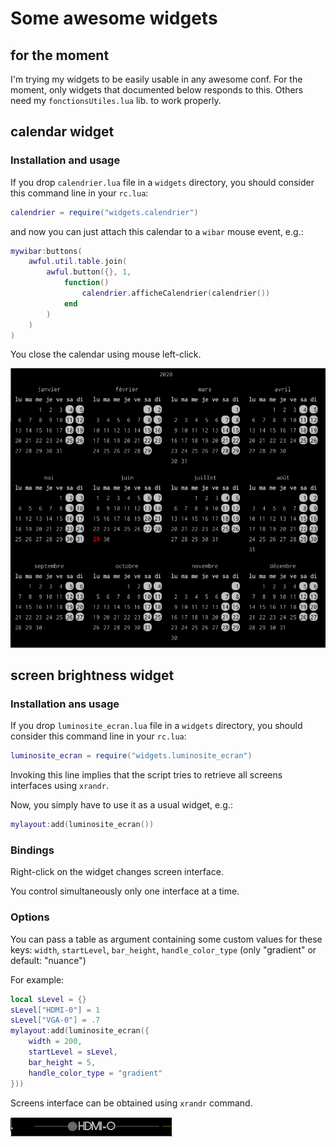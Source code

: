 # Some awesome widgets

## for the moment
I'm trying my widgets to be easily usable in any awesome conf.
For the moment, only widgets that documented below responds to this.
Others need my `fonctionsUtiles.lua` lib. to work properly.

## calendar widget
### Installation and usage

If you drop `calendrier.lua` file in a `widgets` directory, you
should consider this command line in your `rc.lua`:

``` lua
calendrier = require("widgets.calendrier")
```

and now you can just attach this calendar to a `wibar` mouse event, e.g.:

``` lua
mywibar:buttons(
    awful.util.table.join(
        awful.button({}, 1,
            function()
                calendrier.afficheCalendrier(calendrier())
            end
        )
    )
)
```

You close the calendar using mouse left-click.

![screenshot](calendrierScreenshot.png "calendrier screenshot")

## screen brightness widget
### Installation ans usage

If you drop `luminosite_ecran.lua` file in a `widgets` directory, you
should consider this command line in your `rc.lua`:

``` lua
luminosite_ecran = require("widgets.luminosite_ecran")
```

Invoking this line implies that the script tries to retrieve
all screens interfaces using `xrandr`.

Now, you simply have to use it as a usual widget, e.g.:

``` lua
mylayout:add(luminosite_ecran())
```


### Bindings

Right-click on the widget changes screen interface.

You control simultaneously only one interface at a time.

### Options

You can pass a table as argument containing some custom values for
these keys:
`width`, `startLevel`, `bar_height`, `handle_color_type` (only "gradient" or default: "nuance")

For example:

``` lua
local sLevel = {}
sLevel["HDMI-0"] = 1
sLevel["VGA-0"] = .7
mylayout:add(luminosite_ecran({
    width = 200,
    startLevel = sLevel,
    bar_height = 5,
    handle_color_type = "gradient"
}))
```

Screens interface can be obtained using `xrandr` command.


![screenshot](luminosite_ecranScreenshot.png "luminosité écran screenshot")
